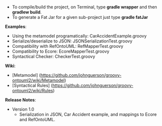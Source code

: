 - To compile/build the project, on Terminal, type **gradle wrapper** and then **gradlew build**. 
- To generate a Fat Jar for a given sub-project just type **gradle fatJar**

**Examples**: 

- Using the metamodel programatically: CarAccidentExample.groovy
- Serialize/deserialize to JSON: JSONSerializationTest.groovy
- Compatibility with RefOntoUML: RefMapperTest.groovy
- Compatibility to Ecore: EcoreMapperTest.groovy
- Syntactical Checker: CheckerTest.groovy

**Wiki**: 

- [Metamodel] (https://github.com/johnguerson/groovy-ontouml2/wiki/Metamodel)
- [Syntactical Rules] (https://github.com/johnguerson/groovy-ontouml2/wiki/Rules) 

**Release Notes**:

- Version 1.0
  - Serialization in JSON, Car Accident example, and mappings to Ecore and RefOntoUML.

